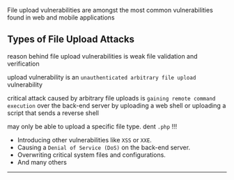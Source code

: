 File upload vulnerabilities are amongst the most common vulnerabilities found in web and mobile applications

## Types of File Upload Attacks

reason behind file upload vulnerabilities is weak file validation and verification

upload vulnerability is an `unauthenticated arbitrary file upload` vulnerability


critical attack caused by arbitrary file uploads is `gaining remote command execution` over the back-end server by uploading a web shell or uploading a script that sends a reverse shell


may only be able to upload a specific file type. dent `.php` !!!
- Introducing other vulnerabilities like `XSS` or `XXE`.
- Causing a `Denial of Service (DoS)` on the back-end server.
- Overwriting critical system files and configurations.
- And many others

---



